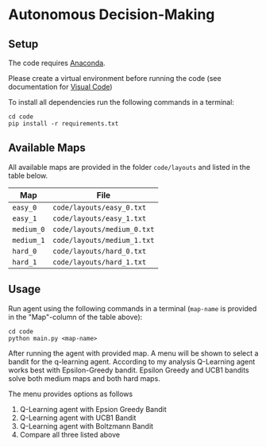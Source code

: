 # Autonomous Decision-Making

## Setup

The code requires [Anaconda](https://www.anaconda.com/download).

Please create a virtual environment before running the code (see documentation for [Visual Code](https://code.visualstudio.com/docs/python/environments))

To install all dependencies run the following commands in a terminal:
```
cd code
pip install -r requirements.txt
```

## Available Maps

All available maps are provided in the folder `code/layouts` and listed in the table below.

| Map   		| File                      |
|---------------|---------------------------|
| `easy_0`      | `code/layouts/easy_0.txt` |
| `easy_1`      | `code/layouts/easy_1.txt` |
| `medium_0`    | `code/layouts/medium_0.txt` |
| `medium_1`    | `code/layouts/medium_1.txt` |
| `hard_0`      | `code/layouts/hard_0.txt` |
| `hard_1`      | `code/layouts/hard_1.txt` |


## Usage

Run agent using the following commands in a terminal (`map-name` is provided in the "Map"-column of the table above):
```
cd code
python main.py <map-name>
```
After running the agent with provided map. A menu will be shown to select a bandit for the q-learning agent. According to my analysis Q-Learning agent works best with Epsilon-Greedy bandit. Epsilon Greedy and UCB1 bandits solve both medium maps and both hard maps.

The menu provides options as follows
1. Q-Learning agent with Epsion Greedy Bandit
2. Q-Learning agent with UCB1 Bandit
3. Q-Learning agent with Boltzmann Bandit
4. Compare all three listed above
